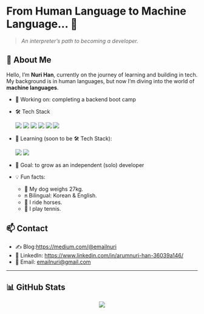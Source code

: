 # From Human Language to Machine Language... 🚀

> *An interpreter’s path to becoming a developer.* 

## 👋 About Me
Hello, I’m **Nuri Han**, currently on the journey of learning and building in tech.  
My background is in human languages, but now I’m diving into the world of **machine languages**.

- 🔭 Working on: completing a backend boot camp
- 🛠️ Tech Stack <p>
   <img src="https://img.shields.io/badge/html5-E34F26.svg?style=flat&logo=html5&logoColor=white" />
   <img src="https://img.shields.io/badge/Linux-FCC624?style=flat&logo=linux&logoColor=black" />
   <img src="https://img.shields.io/badge/Git-F05032?style=flat&logo=git&logoColor=white" />
   <img src="https://img.shields.io/badge/GitHub-181717?style=flat&logo=github&logoColor=white" />
   <img src="https://img.shields.io/badge/Python-3776AB?style=flat&logo=python&logoColor=white" />
   <img src="https://img.shields.io/badge/mysql-4479A1.svg?style=flat&logo=mysql&logoColor=white" />
   </p>
- 🌱 Learning (soon to be 🛠️ Tech Stack):     <p>

   <img src="https://img.shields.io/badge/Django-092E20.svg?style=flat&logo=django&logoColor=white" />
   <img src="https://img.shields.io/badge/Flask-000000?style=flat&logo=flask&logoColor=white" />
      
    </p>
- 🎯 Goal: to grow as an independent (solo) developer  
- 💡 Fun facts:  
  - 🐶 My dog weighs 27kg.  
  - 🔛 Bilingual: Korean & English.  
  - 🐴 I ride horses.  
  - 🎾 I play tennis.  

## 📫 Contact
- ✍️ Blog:https://medium.com/@emailnuri
- 💼 LinkedIn: https://www.linkedin.com/in/arumnuri-han-36039a146/
- 📧 Email: emailnuri@gmail.com

---

## 📊 GitHub Stats
<P align="center">
<img src="https://github-readme-stats.vercel.app/api?username=iamnurih&show_icons=true&theme=default"></P>


   
    
